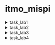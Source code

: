 # itmo_mispi

<!-- TABLE OF CONTENTS -->
<details>
  <summary>task_lab1</summary>
  <ol>
    Вариант №2005: Халабалу.Ру - Скидки, акции, распродажи и дисконт в Петербурге. Зачем ходить в поисках скидок и акций по городу, если можно зайти на наш сайт и узнать обо всем из первых рук - http://www.hullabaloo.ru/
    
Составить список требований, предъявляемых к разрабатываемому веб-сайту (в соответствии с вариантом). Требования должны делиться на следующие категории:
- Функциональные.
   * Требования пользователей сайта.
   * Требования владельцев сайта.
- Нефункциональные.
    
    
Требования необходимо оформить в соответствии с шаблонами RUP (документ SRS - Software Requirements Specification). Для каждого из требований нужно указать его атрибуты (в соответствии с методологией RUP), а также оценить и аргументировать приблизительное количество часов, требующихся на реализацию этого требования.

Для функциональных требований нужно составить UML UseCase-диаграммы, описывающие реализующие их прецеденты использования.

Вопросы к защите лабораторной работы:

- Методологии разработки ПО. Унифицированный процесс.
- Требования и их категоризация. Атрибуты требований.
- Язык UML.
- Прецеденты использования. UseCase-диаграммы - состав, виды связей.
  </ol>
</details>


<details>
  <summary>task_lab2</summary>
  <ol>
    PS: лабораторная работа выполнена не совсем по тз
![image](https://github.com/NastyaLush/itmo_mispi/assets/95052885/416c8330-c56d-43f5-b1a9-fe39e8935052)

Сконфигурировать в своём домашнем каталоге репозитории svn и git и загрузить в них начальную ревизию файлов с исходными кодами (в соответствии с выданным вариантом).

Воспроизвести последовательность команд для систем контроля версий svn и git, осуществляющих операции над исходным кодом, приведённые на блок-схеме.

При составлении последовательности команд необходимо учитывать следующие условия:

- Цвет элементов схемы указывает на пользователя, совершившего действие (красный - первый, синий - второй).
- Цифры над узлами - номер ревизии. Ревизии создаются последовательно.
- Необходимо разрешать конфликты между версиями, если они возникают.

Вопросы к защите лабораторной работы:
- Системы контроля версий - назначение, примеры решений.
- Ревизии и ветки.
- Основные операции над данными в системах контроля версий. Основные команды svn и git.
  </ol>
</details>

<details>
  <summary>task_lab3</summary>
  <ol>
    <a href="https://github.com/NastyaLush/itmo_web_jsf_3lab/tree/mispi3">Ссылка на реп</a>
Написать сценарий для утилиты Apache Ant, реализующий компиляцию, тестирование и упаковку в jar-архив кода проекта из лабораторной работы №3 по дисциплине "Веб-программирование".

Каждый этап должен быть выделен в отдельный блок сценария; все переменные и константы, используемые в сценарии, должны быть вынесены в отдельный файл параметров; MANIFEST.MF должен содержать информацию о версии и о запускаемом классе.

Cценарий должен реализовывать следующие цели (targets):

- **compile** -- компиляция исходных кодов проекта.
- **build** -- компиляция исходных кодов проекта и их упаковка в исполняемый jar-архив. Компиляцию исходных кодов реализовать посредством вызова цели compile.
- **clean** -- удаление скомпилированных классов проекта и всех временных файлов (если они есть).
- **test** -- запуск junit-тестов проекта. Перед запуском тестов необходимо осуществить сборку проекта (цель build).
- **xml** - валидация всех xml-файлов в проекте.
- **env** - осуществляет сборку и запуск программы в альтернативных окружениях; окружение задается версией java и набором аргументов виртуальной машины в файле параметров.


Вопросы к защите лабораторной работы:

- Тестирование ПО. Цель тестирования, виды тестирования.
- Модульное тестирование, основные принципы и используемые подходы.
- Пакет JUnit, основные API.
- Системы автоматической сборки. Назначение, принципы работы, примеры систем.
- Утилита make. Make-файлы, цели и правила.
- Утилита Ant. Сценарии сборки, цели и команды.

  </ol>
</details>

<details>
  <summary>task_lab4</summary>
  <ol>
    <a href="https://github.com/NastyaLush/itmo_web_jsf_3lab/tree/mispi4":>Ссылка на реп</a>
1. Для своей программы из лабораторной работы #3(смотри главную ветку) по дисциплине "Веб-программирование" реализовать:

+ MBean, считающий общее число установленных пользователем точек, а также число точек, попадающих в область. В случае, если координаты установленной пользователем точки вышли за пределы отображаемой области координатной плоскости, разработанный MBean должен отправлять оповещение об этом событии.
+ MBean, определяющий площадь получившейся фигуры.


2. С помощью утилиты JConsole провести мониторинг программы:

+ Снять показания MBean-классов, разработанных в ходе выполнения задания 1.
+ Определить версию Java Language Specification, реализуемую данной средой исполнения.


3. С помощью утилиты VisualVM провести мониторинг и профилирование программы:

+ Снять график изменения показаний MBean-классов, разработанных в ходе выполнения задания 1, с течением времени.
+ Определить имя потока, потребляющего наибольший процент времени CPU.


4. С помощью утилиты VisualVM и профилировщика IDE NetBeans, Eclipse или Idea локализовать и устранить проблемы с производительностью в программе. По результатам локализации и устранения проблемы необходимо составить отчёт, в котором должна содержаться следующая информация:

+ Описание выявленной проблемы.
+ Описание путей устранения выявленной проблемы.
+ Подробное (со скриншотами) описание алгоритма действий, который позволил выявить и локализовать проблему.
+ Студент должен обеспечить возможность воспроизведения процесса поиска и локализации проблемы по требованию преподавателя.


Вопросы к защите лабораторной работы:

+ Мониторинг и профилирование. Основные понятия. Отличия мониторинга от профилирования.
+ Инфраструктура для организации мониторинга и профилирования в составе JDK. JMX.
+ MBeans. Основные понятия. Архитектура фреймворка.
+ Утилита JConsole. Возможности, область применения.
+ Утилита Visual VM. Возможности, область применения.
+ Удалённый мониторинг и профилирование приложений на платформе Java.

  </ol>
</details>
